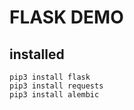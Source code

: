 # FLASK DEMO

## installed
```shell script
pip3 install flask
pip3 install requests
pip3 install alembic
```